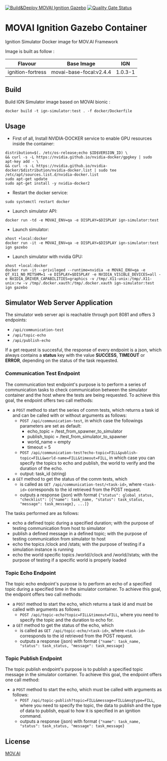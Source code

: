[![Build&Deploy MOVAI Ignition Gazebo](https://github.com/MOV-AI/containers-ign-simulator/actions/workflows/docker-ci.yml/badge.svg?branch=main)](https://github.com/MOV-AI/containers-ign-simulator/actions/workflows/docker-ci.yml)
 <a href="https://sonarcloud.io/summary/new_code?id=MOV-AI_containers-ign-simulator"><img alt="Quality Gate Status" src="https://sonarcloud.io/api/project_badges/measure?project=MOV-AI_containers-ign-simulator&metric=alert_status"></a>

# MOVAI Ignition Gazebo Container

Ignition Simulator Docker image for MOV.AI Framework

Image is built as follow :

| Flavour      | Base Image | IGN |
| ------------ | ---------- | ------ |
| ignition-fortress | movai-base-focal:v2.4.4 | 1.0.3-1 |



## Build

Build IGN Simulator image based on MOVAI bionic :

    docker build -t ign-simulator:test . -f docker/Dockerfile

## Usage

- First of all, Install NVIDIA-DOCKER service to enable GPU resources inside the container:
```
distribution=$(. /etc/os-release;echo $ID$VERSION_ID) \
&& curl -s -L https://nvidia.github.io/nvidia-docker/gpgkey | sudo apt-key add - \
&& curl -s -L https://nvidia.github.io/nvidia-docker/$distribution/nvidia-docker.list | sudo tee /etc/apt/sources.list.d/nvidia-docker.list
sudo apt-get update
sudo apt-get install -y nvidia-docker2
```

- Restart the docker service:
```
sudo systemctl restart docker
```

- Launch simulator API:
```
docker run -td -e MOVAI_ENV=qa -e DISPLAY=$DISPLAY ign-simulator:test
```

- Launch simulator:
```
xhost +local:docker
docker run -it -e MOVAI_ENV=qa -e DISPLAY=$DISPLAY ign-simulator:test ign gazebo
```

- Launch simulator with nvidia GPU:
```
xhost +local:docker
docker run -it --privileged --runtime=nvidia -e MOVAI_ENV=qa -e QT_X11_NO_MITSHM=1 -e DISPLAY=$DISPLAY -e NVIDIA_VISIBLE_DEVICES=all -e NVIDIA_DRIVER_CAPABILITIES=graphics -v /tmp/.X11-unix:/tmp/.X11-unix:rw -v /tmp/.docker.xauth:/tmp/.docker.xauth ign-simulator:test ign gazebo
```

## Simulator Web Server Application

The simulator web server api is reachable through port 8081 and offers 3 endpoints:
- `/api/communication-test`
- `/api/topic-echo`
- `/api/publish-echo`

If a get request is succesful, the response of every endpoint is a json, which always contains a **status** key with the value **SUCCESS**, **TIMEOUT** or **ERROR**, depending on the status of the task requested.

### Communication Test Endpoint

The communication test endpoint's purpose is to perform a series of communication tasks to check communication between the simulator container and the host where the tests are being requested. To achieve this goal, the endpoint offers two call methods:
- a `POST` method to start the series of comm tests, which returns a task id and can be called with or without arguments as follows:
    - `POST /api/communication-test`, in which case the followings parameters are set as default:
        - echo_topic =  /test_from_spawner_to_simulator
        - publish_topic = /test_from_simulator_to_spawner
        - world_name = empty
        - timeout = 5
    - `POST /api/communication-test?echo-topic=FILL&publish-topic=FILL&world-name=FILL&timeout=FILL`, in which case you can specify the topics to echo and publish, the world to verify and the duration of the echo.
    - output: task_id (string)
- a `GET` method to get the status of the comm tests, which
    - is called as `GET /api/communication-test/<task-id>`, where `<task-id>` corresponds to the id retrieved from the POST request.
    - outputs a response (json) with format `{"status": global_status, "checklist": [{"name": task_name, "status": task_status, "message": task_message}, ...]}`

The tasks performed are as follows:
- echo a defined topic during a specified duration; with the purpose of testing communication from host to simulator
- publish a defined message in a defined topic; with the purpose of testing communication from simulator to host
- echo the topics /clock and /stats; with the purpose of testing if a simulation instance is running
- echo the world specific topics /world/<world-name>/clock and /world/<world-name>/stats; with the purpose of testing if a specific world is properly loaded

### Topic Echo Endpoint

The topic echo endpoint's purpose is to perform an echo of a specified topic during a specified time in the simulator container. To achieve this goal, the endpoint offers two call methods:
- a `POST` method to start the echo, which returns a task id and must be called with arguments as follows:
    - `POST /api/topic-echo?topic=FILL&timeout=FILL`, where you need to specify the topic and the duration to echo for.
- a `GET` method to get the status of the echo, which
    - is called as `GET /api/topic-echo/<task-id>`, where `<task-id>` corresponds to the id retrieved from the POST request.
    - outputs a response (json) with format `{"name": task_name, "status": task_status, "message": task_message}`

### Topic Publish Endpoint

The topic publish endpoint's purpose is to publish a specified topic message in the simulator container. To achieve this goal, the endpoint offers one call method:
- a `POST` method to start the echo, which must be called with arguments as follows:
    - `POST /api/topic-publish?topic=FILL&message=FILL&msgtype=FILL`, where you need to specify the topic, the data to publish and the type of data to publish, equal to how it is specified in an ignition command.
    - outputs a response (json) with format `{"name": task_name, "status": task_status, "message": task_message}`

## License

[MOV.AI](https://www.mov.ai/)
